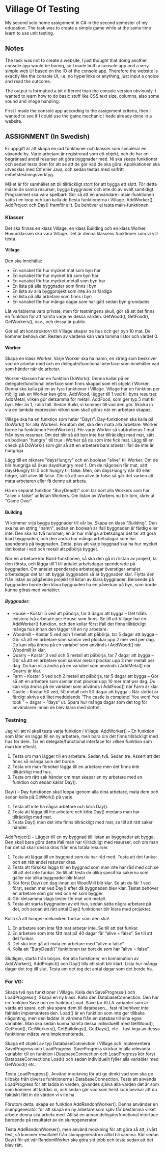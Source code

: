 # Village Of Testing
My second solo home assignment in C# in the second semester of my education. The task was to create a simple game while at the same time learn to use unit testing.

## Notes
The task was not to create a website, I just thought that doing another console app would be boring, so I made both a console app and a very simple web UI based on the IO of the console app. Therefore the website is exactly like the console UI, i.e. no hyperlinks or anything, just input a choice and read the outcome.

The output is formatted a bit different than the console version obviously. I wanted to learn how to do basic stuff like CSS text size, columns, also some sound and image handling.

First I made the console app according to the assignment criteria, then I wanted to see if I could use the game mechanic I hade already done in a website.

## ASSIGNMENT (In Swedish)
Er uppgift är att skapa en rad funktioner och klasser som simulerar en växande by. Varje arbetare är registrerad som ett objekt, och de har en begränsad andel resurser att göra byggnader med. Ni ska skapa funktioner och sedan testa dem för att se att de gör vad de ska göra. Applikationen ska utvecklas med C# eller Java, och sedan testas med valfritt enhetstestningsverktyg.

Målet är för samhället att bli tillräckligt stort för att bygga ett slott. För detta måste de samla resurser, bygga byggnader och inte dö av svält samtidigt. Programmet ska vara spelbart: Gör så att en användare i main-funktionen sätts i en loop och kan kalla de flesta funktionerna i Village. AddWorker(), AddProject och Day() framför allt. Du behöver ej testa main-funktionen.

### Klasser
Det ska finnas en klass Village, en klass Building och en klass Worker. Huvudklassen ska vara Village. Det är denna klassens funktioner som vi vill testa.

#### Village
Den ska innehålla:
- En variabel för hur mycket mat som byn har
- En variabel för hur mycket trä som byn har
- En variabel för hur mycket metall som byn har
- En lista på alla byggnader som finns i byn
- En lista av alla byggprojekt som inte än är färdiga
- En lista på alla arbetare som finns i byn
- En variabel för hur många dagar som har gått sedan byn grundades

Låt variablerna vara private, men för testningens skull, gör så att det finns en funktion för att hämta varje av dessa värden. GetWood(), GetFood(), GetWorkers(), osv., och dessa är public.

Gör så att konstruktorn till Village skapar tre hus och ger byn 10 mat. De kommer behöva det. Resten av värdena kan vara tomma listor och värdet 0.

#### Worker
Skapa en klass Worker. Varje Worker ska ha namn, en string som beskriver vad de arbetar med och en delegate/functional interface som innehåller vad som händer när de arbetar.

Worker-klassen har en funktion DoWork(). Denna kallar på en delegate/functional interface som finns skapad som ett objekt i Worker. Denna ska kalla på en av fyra funktioner i Village. Village har en funktion per möjlig sak en Worker kan göra. AddWood, lägger till 1 ved till byns resurser. AddMetal, vilken gör detsamma för metall. AddFood, som ger typ 5 mat till byn. Mer än 1, i alla fall. Sedan Build, vi kommer till vad den gör. Skicka in via en lambda expression vilken som skall göras när en arbetare skapas.

Village ska ha en funktion som heter "Day()". Day-funktionen ska kalla på DoWork() för alla Workers. Förutom det, ska den mata alla arbetare. Worker borde ha funktionen FeedWorker(). För varje Worker så subtraheras 1 mat från byns resurser. Om det blir så att byn inte har tillräckligt med mat, sätt en boolean "hungry" till true i Worker på de som inte fick mat. Lägg till en check på DoWork() som gör så att en arbetare bara arbetar ifall de inte är hungriga.

Lägg till en räknare "daysHungry" och en boolean "alive" till Worker. Om de blir hungriga så ökas daysHungry med 1. Om de någonsin får mat, sätt daysHungry till 0 och hungry till false. Men, om daysHungry når 40 eller högre, sätt alive till false. Gör så att om alive är false så går det varken att mata arbetaren eller få denne att arbeta.

Ha en separat funktion "BuryDead()" som tar bort alla Workers som har "alive = false" ur listan Workers. Om listan av Workers nu blir tom, skriv ut "Game Over".

#### Building
Vi kommer vilja bygga byggnader till vår by. Skapa en klass "Building". Den ska ha en string "namn", sedan en boolean är ifall byggnaden är färdig eller inte. Den ska ha två nummer; en är hur många arbetsdagar det tar att göra klart byggnaden, och den andra hur många arbetsdagar som har spenderats på byggnaden. Detta, plus att varje byggnad ska ha hur mycket det kostar i ved och metall att påbörja bygget.

När en arbetare kör Build-funktionen, så ska den gå in i listan av projekt, ta den första, och lägga till 1 till antalet arbetsdagar spenderade på byggnaden. Om antalet spenderade arbetsdagar överstiger antalet arbetsdagar det tar att bygga byggnaden så är byggnaden klar. Flytta den från listan av pågående projekt till listan av klara byggnader. Beroende på byggnaden borde den klara byggnaden ha en påverkan på byn, som borde kunna göras med variabler.

##### Byggnader:
- House – Kostar 5 ved att påbörja, tar 3 dagar att bygga – Det tillåts existera två arbetare per House som finns. Se till att Village har en AddWorker() funktion, och den kollar först ifall det finns tillräckligt många hus innan den lägger till en ny arbetare.
- Woodmill – Kostar 5 ved och 1 metall att påbörja, tar 5 dagar att bygga – Gör så att en arbetare som samlar ved plockar upp 2 mer ved per dag. Du kan vilja ändra på en variabel som används i AddWood() när Woodmill är klar.
- Quarry – Kostar 3 ved och 5 metall att påbörja, tar 7 dagar att bygga – Gör så att en arbetare som samlar metall plockar upp 2 mer metall per dag. Du kan vilja ändra på en variabel som används i AddMetal() när Quarry är klar.
- Farm - Kostar 5 ved och 2 metall att påbörja, tar 5 dagar att bygga – Gör så att en arbetare som samlar mat plockar upp 10 mer mat per dag. Du kan vilja ändra på en variabel som används i AddFood() när Farm är klar.
- Castle – Kostar 50 ved, 50 metall och 50 dagar att bygga – När slottet är färdigt skrivs ett litet meddelande ”The castle is complete! You won! You took ” + dagar + ”days” ut. Spara hur många dagar som det tog för användaren innan de blev klara med slottet.

### Testning
Jag vill att ni skall testa varje funktion i Village. AddWorker() – En funktion som låter en lägga till en ny arbetare, men bara om det finns tillräckligt med hus för dem. Tar en delegate/functional interface för vilken funktion som man kör efteråt.

1.	Testa om man lägger till en arbetare. Sedan två. Sedan tre. Assert att det finns så många som det borde.
2.	Testa om man försöker lägga till en arbetare men det finns inte tillräckligt med hus.
3.	Testa om rätt sak händer om man skapar en ny arbetare med en funktion och sedan kallar Day().

Day() – Day funktionen skall loopa igenom alla dina arbetare, mata dem och sedan kalla på DoWork() på varje.

1.	Testa att inte ha några arbetare och köra Day().
2.	Testa att lägga till lite arbetare och köra Day() medans man har tillräckligt med mat.
3.	Testa Day() men det inte finns tillräckligt med mat, se till att rätt saker händer.

AddProject() – Lägger till en ny byggnad till listan av byggnader att bygga. Den skall bara göra detta ifall man har tillräckligt med resurser, och om man har det så skall dessa dras från ens totala resurser.

1.	Testa att lägga till en byggnad som du har råd med. Testa att det funkar och att rätt andel resurser dras.
2.	Testa att försöka lägga till en byggnad som man inte har råd med och se till att det inte funkar. Se till att testa de olika specifika sakerna som gäller när olika byggnader blir klara!
3.	Kör först Day() en dag innan en WoodMill blir klar. Se att du får 1 ved först, sedan mer ved Day() efter då byggnaden blev klar. Testet behöver en arbetare som gör ved och en som bygger.
4.	Gör detsamma slags tester för mat och metall.
5.	Testa att starta byggnaden av ett hus, sedan sätta några arbetare på det, och sedan att rätt antal Day() funktioner blir klara med projektet.

Kolla så att hunger-mekaniken funkar som den ska!

1.	En arbetare som inte fått mat arbetar inte. Se till att det funkar.
2.	En arbetare som inte fått mat på 40 dagar får ”alive = false”. Se till att det funkar.
3.	Det ska inte gå att mata en arbetare med ”alive = false”.
4.	Kolla att ”BuryDead()” funktionen tar bort de som har ”alive = false”.

Slutligen, starta från början. Kör alla funktioner, en kombination av AddWorker(), AddProject() och Day() tills ett slott blir klart. Lista hur många dagar det tog till slut. Testa om det tog det antal dagar som det borde ha.

### För VG:
Skapa två nya funktioner i Village. Kalla den SaveProgress() och LoadProgress(). Skapa en ny klass. Kalla den DatabaseConnection. Den har en funktion Save och en funktion Load. Save tar ALLA variabler som är värda att spara, och ska spara dem till databasen... fast ni behöver inte faktiskt implementera den. Load() är en funktion som inte ger tillbaka någonting, men den laddar in värdena från en databas till sina egna variabler. Man ska sedan kunna hämta dessa individuellt med GetWood(), GetFood(), GetWorkers(), GetBuildings(), GetDays(), etc... fast inga av dessa funktioner måste vara implementerade.

Skapa ett objekt av typ DatabaseConnection i Village och implementera SaveProgress och LoadProgress. SaveProgress skickar in alla relevanta variabler till en funktion i DatabaseConnection och LoadProgress kör först DatabaseConnections Load() och sedan individuellt fyller alla variabler med GetWood() etc.

Testa LoadProgress(). Använd mockning för att ge direkt vad som ska ge tillbaka från diverse funktionerna i DatabaseConnection. Testa att använda LoadProgress för att ladda in värden, givandes själva alla värden det är som som kommer att laddas in, och sedan gör vad som helst som bevisar att du faktiskt fått in de värden vi ville ha.

Förutom detta, skapa en funktion AddRandomWorker(). Denna använder en slumpgenerator för att skapa en ny arbetare som själv får bestämma vilket arbete denna ska arbeta med. Alltså en annan delegate/functional interface beroende på resultatet av en slumpgenerator.

Testa AddRandomWorker(), men använd mockning för att göra så att, i vårt test, så kommer resultatet från slumpgeneratorn alltid bli samma. Kör sedan Day() för att vår RandomWorker ska göra sitt jobb och testa sedan att det blev rätt.